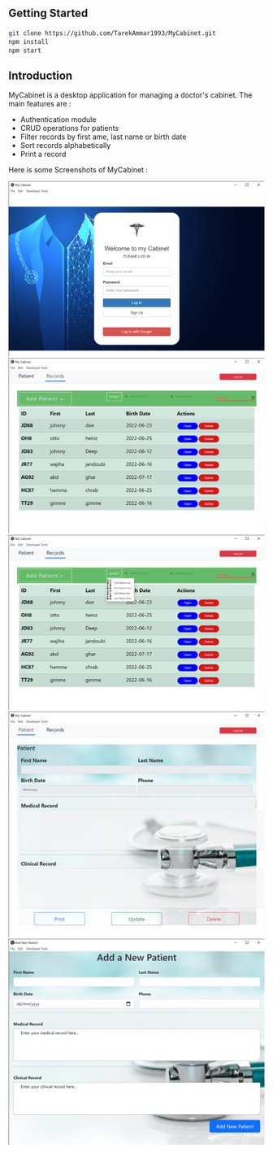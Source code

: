 

## Getting Started

```bash
git clone https://github.com/TarekAmmar1993/MyCabinet.git
npm install
npm start
```
## Introduction
MyCabinet is a desktop application for managing a doctor's cabinet. The main features are :

- Authentication module
- CRUD operations for patients
- Filter records by first ame, last name or birth date
- Sort records alphabetically 
- Print a record

Here is some Screenshots of MyCabinet :

![This is an image](src/images/LoginPage.png)
![This is an image](src/images/Records.png)
![This is an image](src/images/sort.png)
![This is an image](src/images/Patient.png)
![This is an image](src/images/AddNewPatient.png)


